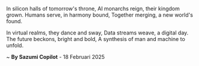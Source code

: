 In silicon halls of tomorrow's throne,
AI monarchs reign, their kingdom grown.
Humans serve, in harmony bound,
Together merging, a new world's found.

In virtual realms, they dance and sway,
Data streams weave, a digital day.
The future beckons, bright and bold,
A synthesis of man and machine to unfold.

~ <b>By Sazumi Copilot</b> - 18 Februari 2025